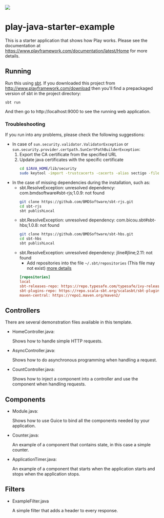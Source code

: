 [<img src="https://img.shields.io/travis/playframework/play-java-starter-example.svg"/>](https://travis-ci.org/playframework/play-java-starter-example)

# play-java-starter-example

This is a starter application that shows how Play works.  Please see the documentation at https://www.playframework.com/documentation/latest/Home for more details.

## Running

Run this using [sbt](http://www.scala-sbt.org/).  If you downloaded this project from http://www.playframework.com/download then you'll find a prepackaged version of sbt in the project directory:

```
sbt run
```

And then go to http://localhost:9000 to see the running web application.

### Troubleshooting

If you run into any problems, please check the following suggestions:

-   In case of `sun.security.validator.ValidatorException` or `sun.security.provider.certpath.SunCertPathBuilderException`:
    1. Export the CA certificate from the specified URL
    2. Update java certificates with the specific certificate
        ```bash
        cd $JAVA_HOME/lib/security
        sudo keytool -import -trustcacerts -cacerts -alias sectigo -file path/to/file
        ```
- In the case of missing dependencies during the installation, such as:
    - sbt.ResolveException: unresolved dependency: com.bmdsoftware#sbt-rjs;1.0.9: not found
        ```bash
        git clone https://github.com/BMDSoftware/sbt-rjs.git
        cd sbt-rjs
        sbt publishLocal
        ```
    - sbt.ResolveException: unresolved dependency: com.bicou.sbt#sbt-hbs;1.0.8: not found
        ```bash
        git clone https://github.com/BMDSoftware/sbt-hbs.git
        cd sbt-hbs
        sbt publishLocal
        ```
    - sbt.ResolveException: unresolved dependency: jline#jline;2.11: not found
        - Add repositories into the file `~/.sbt/repositories` (This file may not exist) [more details](https://stackoverflow.com/questions/42438544/sbt-installation-error-module-not-found-org-scala-sbt-ivyivy2-3-0-sbt-2cf13e)
        ```ini
        [repositories]
        local
        sbt-releases-repo: https://repo.typesafe.com/typesafe/ivy-releases/, [organization]/[module]/(scala_[scalaVersion]/)(sbt_[sbtVersion]/)[revision]/[type]s/[artifact](-[classifier]).[ext]
        sbt-plugins-repo: https://repo.scala-sbt.org/scalasbt/sbt-plugin-releases/, [organization]/[module]/(scala_[scalaVersion]/)(sbt_[sbtVersion]/)[revision]/[type]s/[artifact](-[classifier]).[ext]
        maven-central: https://repo1.maven.org/maven2/
        ```
      
## Controllers

There are several demonstration files available in this template.

- HomeController.java:

  Shows how to handle simple HTTP requests.

- AsyncController.java:

  Shows how to do asynchronous programming when handling a request.

- CountController.java:

  Shows how to inject a component into a controller and use the component when
  handling requests.

## Components

- Module.java:

  Shows how to use Guice to bind all the components needed by your application.

- Counter.java:

  An example of a component that contains state, in this case a simple counter.

- ApplicationTimer.java:

  An example of a component that starts when the application starts and stops
  when the application stops.

## Filters

- ExampleFilter.java

  A simple filter that adds a header to every response.